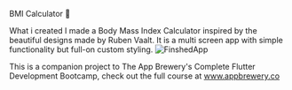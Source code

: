 BMI Calculator 💪

What i created
I made a Body Mass Index Calculator inspired by the beautiful designs made by Ruben Vaalt. It is a multi screen app with simple functionality but full-on custom styling.
![FinshedApp](https://github.com/Aashu-Jha/Images/blob/main/20201228_020159.gif)

This is a companion project to The App Brewery's Complete Flutter Development Bootcamp, check out the full course at www.appbrewery.co
